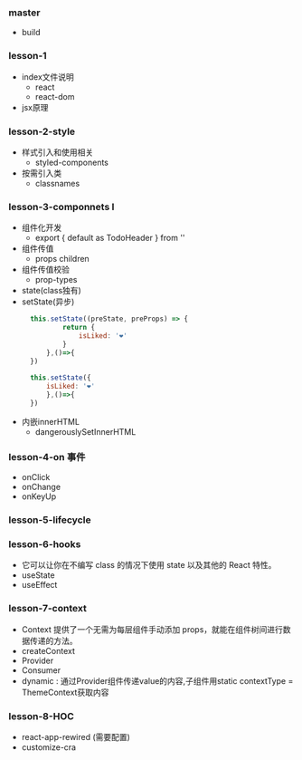 ### master 
+ build


### lesson-1 
+ index文件说明
  + react
  + react-dom
+ jsx原理

### lesson-2-style 
+ 样式引入和使用相关
  + styled-components
+ 按需引入类
  + classnames

### lesson-3-componnets l
+ 组件化开发
  + export { default as TodoHeader } from ''
+ 组件传值
  + props children
+ 组件传值校验
  + prop-types
+ state(class独有)
+ setState(异步)
  ```js
    this.setState((preState, preProps) => {
            return {
                isLiked: '❤'
            }
        },()=>{
    })
    
    this.setState({
        isLiked: '❤'
        },()=>{
    })
  ```
+ 内嵌innerHTML
  + dangerouslySetInnerHTML
### lesson-4-on 事件
+  onClick
+  onChange
+  onKeyUp

### lesson-5-lifecycle

### lesson-6-hooks 
+ 它可以让你在不编写 class 的情况下使用 state 以及其他的 React 特性。
+ useState
+ useEffect 

### lesson-7-context
+ Context 提供了一个无需为每层组件手动添加 props，就能在组件树间进行数据传递的方法。
+ createContext
+ Provider
+ Consumer
+ dynamic : 通过Provider组件传递value的内容,子组件用static contextType = ThemeContext获取内容

### lesson-8-HOC
+ react-app-rewired (需要配置)
+ customize-cra
